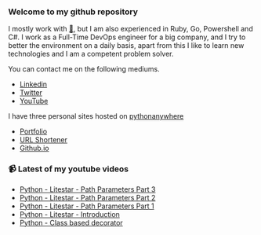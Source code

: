 ### Welcome to my github repository

I mostly work with [:snake:](https://www.python.org/), but I am also experienced in Ruby, Go, Powershell and C#. I work as a Full-Time DevOps engineer for a big company, and I try to better the environment on a daily basis, apart from this I like to learn new technologies and I am a competent problem solver.

You can contact me on the following mediums.
- [Linkedin](https://www.linkedin.com/in/r3ap3rpy)
- [Twitter](https://twitter.com/r3ap3rpy)
- [YouTube](https://www.youtube.com/channel/UC1qkMXH8d2I9DDAtBSeEHqg)

I have three personal sites hosted on [pythonanywhere](https://www.pythonanywhere.com/)
- [Portfolio](http://r3ap3rpy.pythonanywhere.com/)
- [URL Shortener](http://shortenpy.pythonanywhere.com/)
- [Github.io](https://r3ap3rpy.github.io/)

### :video_camera: Latest of my youtube videos
<!-- YOUTUBE:START -->
- [Python - Litestar - Path Parameters Part 3](https://www.youtube.com/watch?v=sg0HpEUSqLE)
- [Python - Litestar - Path Parameters Part 2](https://www.youtube.com/watch?v=6CwmZL2odNA)
- [Python - Litestar - Path Parameters Part 1](https://www.youtube.com/watch?v=deeOVldFxxU)
- [Python - Litestar - Introduction](https://www.youtube.com/watch?v=MCWwII_REY8)
- [Python - Class based decorator](https://www.youtube.com/watch?v=FSgIH3nDGj8)
<!-- YOUTUBE:END -->

